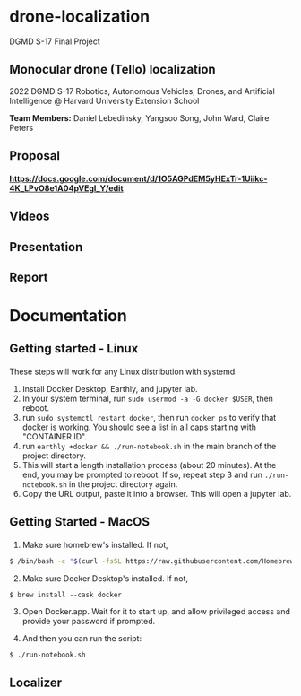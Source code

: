 # drone-localization
DGMD S-17 Final Project
## Monocular drone (Tello) localization
2022 DGMD S-17 Robotics, Autonomous Vehicles, Drones, and Artificial Intelligence @ Harvard University Extension School

**Team Members:** Daniel Lebedinsky, Yangsoo Song, John Ward, Claire Peters


Proposal
---
#### https://docs.google.com/document/d/1O5AGPdEM5yHExTr-1Uiikc-4K_LPvO8e1A04pVEgl_Y/edit

Videos
---
#### 

Presentation
---
#### 

Report
---
#### 

# Documentation

Getting started - Linux
---
####
These steps will work for any Linux distribution with systemd.
1. Install Docker Desktop, Earthly, and jupyter lab.
2. In your system terminal, run `sudo usermod -a -G docker $USER`, then reboot.
3. run `sudo systemctl restart docker`, then run `docker ps` to verify that docker is working. You should see a list in all caps starting with "CONTAINER ID".
4. run `earthly +docker && ./run-notebook.sh` in the main branch of the project directory.
5. This will start a length installation process (about 20 minutes). At the end, you may be prompted to reboot. If so, repeat step 3 and run `./run-notebook.sh` in the project directory again.
6. Copy the URL output, paste it into a browser. This will open a jupyter lab.

Getting Started - MacOS
---
####

1. Make sure homebrew's installed. If not,

```sh
$ /bin/bash -c "$(curl -fsSL https://raw.githubusercontent.com/Homebrew/install/HEAD/install.sh)"
```

2. Make sure Docker Desktop's installed. If not,

```
$ brew install --cask docker
```

3. Open Docker.app. Wait for it to start up, and allow privileged access and provide your password if prompted.

4. And then you can run the script:

```sh
$ ./run-notebook.sh
```

Localizer
---
####

